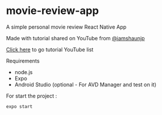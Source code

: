 # movie-review-app
A simple personal movie review React Native App

Made with tutorial shared on YouTube from [@iamshaunjp](https://github.com/iamshaunjp)

[Click here](https://www.youtube.com/playlist?list=PL4cUxeGkcC9ixPU-QkScoRBVxtPPzVjrQ) to go tutorial YouTube list

Requirements
- node.js
- Expo
- Android Studio (optional - For AVD Manager and test on it)

For start the project : 

`expo start`
